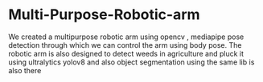# Multi-Purpose-Robotic-arm
We created a multipurpose robotic arm using opencv , mediapipe pose detection through which we can control the arm using body pose. The robotic arm is also designed to detect weeds in agriculture and pluck it using ultralytics yolov8 and also object segmentation using the same lib is also there
